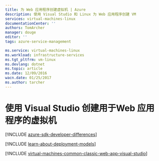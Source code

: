 ```yaml
---
title: 为 Web 应用程序创建虚拟机 | Azure
description: 使用 Visual Studio 和 Linux 为 Web 应用程序创建 VM
services: virtual-machines-linux
documentationCenter: ''
authors: TomArcher
manager: douge
editor: ''
tags: azure-service-management

ms.service: virtual-machines-linux
ms.workload: infrastructure-services
ms.tgt_pltfrm: vm-linux
ms.devlang: dotnet
ms.topic: article
ms.date: 12/09/2016
wacn.date: 01/25/2017
ms.author: tarcher
---
```


# 使用 Visual Studio 创建用于Web 应用程序的虚拟机

[!INCLUDE [azure-sdk-developer-differences](../../includes/azure-sdk-developer-differences.md)]

[!INCLUDE [learn-about-deployment-models](../../includes/learn-about-deployment-models-classic-include.md)]

[!INCLUDE [virtual-machines-common-classic-web-app-visual-studio](../../includes/virtual-machines-common-classic-web-app-visual-studio.md)]

<!---HONumber=Mooncake_0215_2016-->
